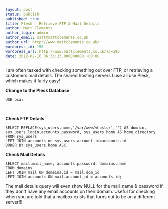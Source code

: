 ```yaml
---
layout: post
status: publish
published: true
title: Plesk - Retrieve FTP & Mail Details
author: Matt Clements
author_login: admin
author_email: matt@mattclements.co.uk
author_url: http://www.mattclements.co.uk/
wordpress_id: 196
wordpress_url: http://www.mattclements.co.uk/?p=196
date: 2012-02-16 06:36:33.000000000 +00:00
---
```

I am often tasked with checking something out over FTP, or retrieving a customers mail details. The shared hosting servers I use all use Plesk, which makes it fairly easy!

<strong>Change to the Plesk Database</strong>
<pre class="language-sql"><code>USE psa;</code></pre>
&nbsp;

<strong>Check FTP Details</strong>
<pre class="language-sql"><code>SELECT REPLACE(sys_users.home,'/var/www/vhosts/','') AS domain,
sys_users.login,accounts.password, sys_users.home AS home_directory
FROM sys_users
LEFT JOIN accounts on sys_users.account_id=accounts.id
ORDER BY sys_users.home ASC;</code></pre>

<strong>Check Mail Details</strong>
<pre class="language-sql"><code>SELECT mail.mail_name, accounts.password, domains.name
FROM domains
LEFT JOIN mail ON domains.id = mail.dom_id
LEFT JOIN accounts ON mail.account_id = accounts.id;</code></pre>
The mail details query will even show NULL for the mail_name &amp; password if they don't have any email accounts on their domain. Useful for checking when you are told that a mailbox exists that turns out to be on a different server!!!
